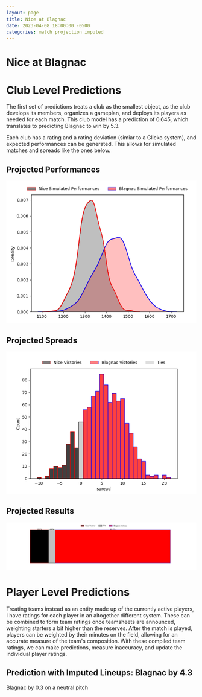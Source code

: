 ```yaml
---  
layout: page  
title: Nice at Blagnac  
date: 2023-04-08 18:00:00 -0500  
categories: match projection imputed  
---
```

# Nice at Blagnac

# Club Level Predictions


The first set of predictions treats a club as the smallest object, as the club develops its members, organizes a gameplan, and deploys its players as needed for each match. This club model has a prediction of 0.645, which translates to predicting Blagnac to win by 5.3.

Each club has a rating and a rating deviation (simiar to a Glicko system), and expected performances can be generated. This allows for simulated matches and spreads like the ones below.
## Projected Performances


![Projected Performances](plots/performances_2023-04-08-Blagnac-Nice.png)
## Projected Spreads


![Projected Spreads](plots/spreads_2023-04-08-Blagnac-Nice.png)
## Projected Results


![Projected Results](plots/resultbar_2023-04-08-Blagnac-Nice.png)
# Player Level Predictions


Treating teams instead as an entity made up of the currently active players, I have ratings for each player in an altogether different system. These can be combined to form team ratings once teamsheets are announced, weighting starters a bit higher than the reserves. After the match is played, players can be weighted by their minutes on the field, allowing for an accurate measure of the team's composition. With these compiled team ratings, we can make predictions, measure inaccuracy, and update the individual player ratings.
## Prediction with Imputed Lineups: Blagnac by 4.3


Blagnac by 0.3 on a neutral pitch

